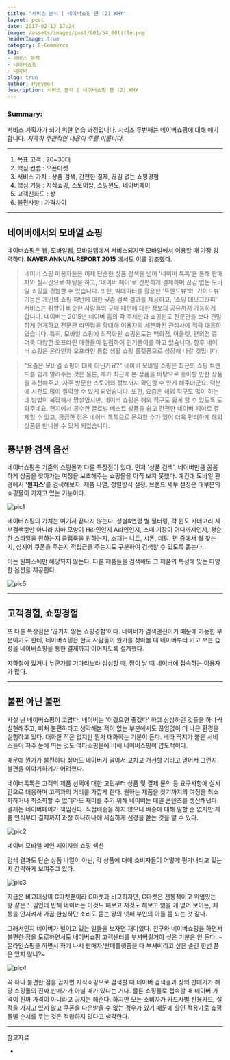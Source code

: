 ```yaml
---
title: "서비스 분석 | 네이버쇼핑 편 (2) WHY"
layout: post
date: 2017-02-13 17:24
image: /assets/images/post/001/54_00title.png
headerImage: true
category: E-Commerce
tag:
- 서비스 분석
- 네이버쇼핑
- 네이버
blog: true
author: Hyeyeon
description: 서비스 분석 | 네이버쇼핑 편 (2) WHY
---
```


### Summary:

서비스 기획자가 되기 위한 연습 과정입니다. 시리즈 두번째는 네이버쇼핑에 대해 얘기합니다.
*지극히 주관적인 내용이 주를 이룹니다.*

---

1. 목표 고객 : 20~30대
2. 핵심 컨셉 : 오픈마켓
3. 서비스 가치 : 상품 검색, 간편한 결제, 끊김 없는 쇼핑경험
4. 핵심 기능 : 지식쇼핑, 스토어팜, 쇼핑윈도, 네이버페이
5. 고객친화도 : 상
6. 불편사항 : 가격차이

---

## 네이버에서의 모바일 쇼핑

네이버쇼핑은 웹, 모바일웹, 모바일앱에서 서비스되지만 모바일에서 이용할 때 가장 강력하다. **NAVER ANNUAL REPORT 2015** 에서도 이를 강조했다.

> 네이버 쇼핑 이용자들은 이제 단순한 상품 검색을 넘어 '네이버 톡톡'을 통해 판매자와 실시간으로 채팅을 하고, '네이버 페이'로 간편하게 결제하며 끊김 없는 모바일 쇼핑을 경험할 수 있습니다. 또한, 빅데이터를 활용한 '트렌드뷰'와 '가이드뷰' 기능은 개인의 쇼핑 패턴에 대한 맞춤 검색 결과를 제공하고, '쇼핑 데모그라피' 서비스는 취향이 비슷한 사람들의 구매 패턴에 대한 정보의 공유까지 가능하게 합니다. 네이버는 2015년 네이버 홈의 각 주제판과 쇼핑윈도 전문관을 보다 긴밀하게 연계하고 전문관 라인업을 확대해 이용자의 세분화된 관심사에 적극 대응하였습니다. 특히, 모바일 쇼핑에 최적화된 쇼핑윈도는 백화점, 아울렛, 편의점 등 더욱 다양한 오프라인 매장들이 입점하여 인기몰이를 하고 있습니다. 향후 네이버 쇼핑은 온라인과 오프라인 통합 생활 쇼핑 플랫폼으로 성장해 나갈 것입니다.

> "요즘은 모바일 쇼핑이 대세 아닌가요?" 네이버 모바일 쇼핑은 최근의 쇼핑 트렌드를 쉽게 알려주는 것은 물론, 제가 최근에 본 상품을 바탕으로 좋아할 만한 상품을 추천해주고, 자주 방문한 스토어의 정보까지 확인할 수 있게 해주더군요. 덕분에 시간도 많이 절약할 수 있게 되었습니다. 또한, 요즘은 해외 직구도 많이 하는데 방법이 복잡해서 망설였지만, 네이버 쇼핑은 해외 직구도 쉽게 할 수 있도록 도와주네요. 현지에서 공수한 글로벌 베스트 상품을 쉽고 간편한 네이버 페이로 결제할 수 있고, 궁금한 점은 네이버 톡톡으로 문의할 수가 있어 더욱 편리하게 해외 상품을 만나볼 수 있게 되었습니다.

## 풍부한 검색 옵션

네이버쇼핑은 기존의 쇼핑몰과 다른 특장점이 있다. 먼저 '상품 검색'. 네이버만큼 꼼꼼하게 상품을 찾아가는 여정을 보조해주는 쇼핑몰을 아직 보지 못했다. 예컨대 모바일 환경에서 '**원피스**'를 검색해보자. 제품 나열, 정렬방식 설정, 브랜드 세부 설정은 대부분의 쇼핑몰이 가지고 있는 기능이다.

![pic1](/assets/images/post/001/59_01.png)

네이버쇼핑의 가치는 여기서 끝나지 않는다. 성별&연령 별 필터링, 각 윈도 카테고리 세부검색뿐만 아니라 치마 모양이 H라인인지 A라인인지, 소매 기장이 어디까지인지, 청순한 스타일을 원하는지 클럽룩을 원하는지, 소재는 니트, 시폰, 데팀, 면 중에서 뭘 찾는지, 심지어 쿠폰을 주는지 적립금을 주는지도 구분하여 검색할 수 있도록 돕는다.

이는 원피스에만 해당되지 않는다. 다른 제품들을 검색해도 그 제품의 특성에 맞는 다양한 옵션을 제공한다.

![pic5](/assets/images/post/001/59_05.png)

---

## 고객경험, 쇼핑경험

또 다른 특장점은 '끊기지 않는 쇼핑경험'이다. 네이버가 검색엔진이기 때문에 가능한 부분이기도 한데, 네이버쇼핑은 한국 사람들이 뭔가를 찾아볼 때 네이버부터 키고 보는 습성을 네이버쇼핑을 통한 결제까지 이어지도록 설계했다.

지하철에 있거나 누군가를 기다리느라 심심할 때, 짬이 날 때 네이버에 접속하는 이용자가 많다.

---

## 불편 아닌 불편

사실 난 네이버쇼핑이 고맙다. 네이버는 '이랬으면 좋겠다' 하고 상상하던 것들을 하나씩 실현해주고, 미처 불편하다고 생각해본 적이 없는 부분에서도 끊임없이 더 나은 환경을 실험하고 있다. 대화한 적은 없지만 뭔가 대화하는 기분이 든다. 베타 딱지가 붙은 서비스들이 자주 눈에 띄는 것도 여타쇼핑몰에 비해 네이버쇼핑이 압도적이다.

때문에 뭔가가 불편하다 싶어도 네이버가 알아서 고치고 개선할 거라고 믿어서 그런지 불편을 이야기하기가 어려웠다.

네이버톡톡은 고객의 제품 선택에 대한 고민부터 상품 및 결제 문의 등 요구사항에 실시간으로 대응하며 고객과의 거리를 가깝게 한다. 원하는 제품을 찾기까지의 여정을 최소화하거나 최소화할 수 없더라도 재미를 주기 위해 네이버는 매일 콘텐츠를 생산해낸다. 결제는 네이버페이가 책임진다. 직접배송을 하지 않으니 배송에 대해 말할 순 없지만 제품 인식부터 결제까지 과정 하나하나에 세심하게 신경을 쏟는 것을 알 수 있다.

![pic2](/assets/images/post/001/59_02.png)
<figcaption class='caption'>네이버 모바일 메인 페이지의 쇼핑 섹션</figcaption>

검색 결과도 단순 상품 나열이 아닌, 각 상품에 대해 소비자들이 어떻게 평가내리고 있는지 간략하게 보여주고 있다.

![pic3](/assets/images/post/001/59_03.png)

지금은 비교대상이 G마켓뿐이라 G마켓과 비교하자면, G마켓은 전통적이고 위엄있는 왕 같은 느낌인데 반해 네이버는 이것도 해보고 저것도 해보고 잃을 게 없어 보이는, 체통을 안지켜서 가끔 한심하단 소리도 듣는 왕의 넷째 부인의 아들 쯤 되는 것 같다.

그래서인지 네이버가 벌이고 있는 일들을 보자면 재미있다. 친구와 네이버쇼핑을 하면서 불편한 점을 토로하면서도 네이버쇼핑 고객센터를 부셔버릴거야 싶은 기분은 안 든다. ~온라인쇼핑을 하면서 화가 나서 판매자/판매플랫폼을 다 부셔버리고 싶은 순간 한번 쯤은 있지 않나?~

![pic4](/assets/images/post/001/59_04.png)

꼭 하나 불편한 점을 꼽자면 지식쇼핑으로 검색할 때 네이버 검색결과 상의 판매가가 해당 쇼핑몰의 진짜 판매가가 아닐 때가 있다는 거다. 물론 쇼핑몰로 접속할 때 네이버 가격이 진짜 가격이 아니라고 공지는 해준다. 하지만 모든 소비자가 카드사별 신용카드, 실적을 가지고 있지 않고 쿠폰을 다운받을 수 없는 경우가 있기 때문에 할인 적용가로 쇼핑몰별 순서를 두는 것은 적합하지 않다고 생각한다.

---

참고자료
* [](http://www.zdnet.co.kr/news/news_view.asp?artice_id=20170206130104)
